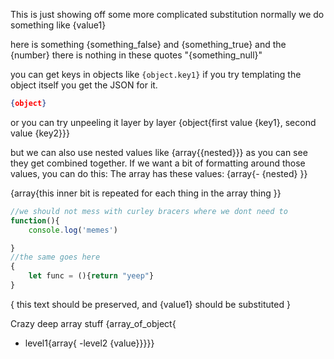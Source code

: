 This is just showing off some more complicated substitution
normally we do something like {value1}

here is something {something_false} and {something_true} and the {number}
there is nothing in these quotes "{something_null}"

you can get keys in objects like `{object.key1}`
if you try templating the object itself you get the JSON for it.
```json
{object}
```
or you can try unpeeling it layer by layer
{object{first value {key1}, second value {key2}}}

but we can also use nested values like {array{{nested}}}
as you can see they get combined together.
If we want a bit of formatting around those values, you can do this:
The array has these values:
{array{- {nested}
}}

{array{this inner bit is repeated for each thing in the array thing
}}

```js
//we should not mess with curley bracers where we dont need to
function(){
    console.log('memes')

}
//the same goes here
{
    let func = (){return "yeep"}
}
```

{
    this text should be preserved, and {value1} should be substituted
}


Crazy deep array stuff
{array_of_object{
- level1{array{
    -level2
        {value}}}}}